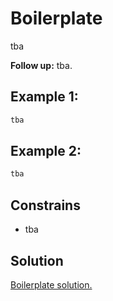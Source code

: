 # Boilerplate

tba

**Follow up:** tba.

## Example 1:

```ts
tba
```

## Example 2:

```ts
tba
```

## Constrains

- tba

## Solution

[Boilerplate solution.](boilerplate-solution.md)